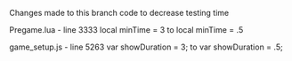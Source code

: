 Changes made to this branch code to decrease testing time

Pregame.lua - line 3333
local minTime = 3
to
local minTime = .5

game_setup.js - line 5263
var showDuration = 3;
to
var showDuration = .5;
